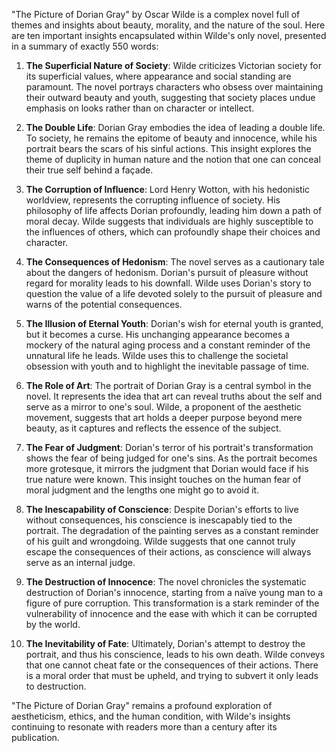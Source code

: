 "The Picture of Dorian Gray" by Oscar Wilde is a complex novel full of themes and insights about beauty, morality, and the nature of the soul. Here are ten important insights encapsulated within Wilde's only novel, presented in a summary of exactly 550 words:

1. **The Superficial Nature of Society**: Wilde criticizes Victorian society for its superficial values, where appearance and social standing are paramount. The novel portrays characters who obsess over maintaining their outward beauty and youth, suggesting that society places undue emphasis on looks rather than on character or intellect.

2. **The Double Life**: Dorian Gray embodies the idea of leading a double life. To society, he remains the epitome of beauty and innocence, while his portrait bears the scars of his sinful actions. This insight explores the theme of duplicity in human nature and the notion that one can conceal their true self behind a façade.

3. **The Corruption of Influence**: Lord Henry Wotton, with his hedonistic worldview, represents the corrupting influence of society. His philosophy of life affects Dorian profoundly, leading him down a path of moral decay. Wilde suggests that individuals are highly susceptible to the influences of others, which can profoundly shape their choices and character.

4. **The Consequences of Hedonism**: The novel serves as a cautionary tale about the dangers of hedonism. Dorian's pursuit of pleasure without regard for morality leads to his downfall. Wilde uses Dorian's story to question the value of a life devoted solely to the pursuit of pleasure and warns of the potential consequences.

5. **The Illusion of Eternal Youth**: Dorian's wish for eternal youth is granted, but it becomes a curse. His unchanging appearance becomes a mockery of the natural aging process and a constant reminder of the unnatural life he leads. Wilde uses this to challenge the societal obsession with youth and to highlight the inevitable passage of time.

6. **The Role of Art**: The portrait of Dorian Gray is a central symbol in the novel. It represents the idea that art can reveal truths about the self and serve as a mirror to one's soul. Wilde, a proponent of the aesthetic movement, suggests that art holds a deeper purpose beyond mere beauty, as it captures and reflects the essence of the subject.

7. **The Fear of Judgment**: Dorian's terror of his portrait's transformation shows the fear of being judged for one's sins. As the portrait becomes more grotesque, it mirrors the judgment that Dorian would face if his true nature were known. This insight touches on the human fear of moral judgment and the lengths one might go to avoid it.

8. **The Inescapability of Conscience**: Despite Dorian's efforts to live without consequences, his conscience is inescapably tied to the portrait. The degradation of the painting serves as a constant reminder of his guilt and wrongdoing. Wilde suggests that one cannot truly escape the consequences of their actions, as conscience will always serve as an internal judge.

9. **The Destruction of Innocence**: The novel chronicles the systematic destruction of Dorian's innocence, starting from a naïve young man to a figure of pure corruption. This transformation is a stark reminder of the vulnerability of innocence and the ease with which it can be corrupted by the world.

10. **The Inevitability of Fate**: Ultimately, Dorian's attempt to destroy the portrait, and thus his conscience, leads to his own death. Wilde conveys that one cannot cheat fate or the consequences of their actions. There is a moral order that must be upheld, and trying to subvert it only leads to destruction.

"The Picture of Dorian Gray" remains a profound exploration of aestheticism, ethics, and the human condition, with Wilde's insights continuing to resonate with readers more than a century after its publication.